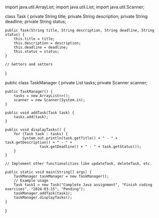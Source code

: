 import java.util.ArrayList;
import java.util.List;
import java.util.Scanner;

class Task {
    private String title;
    private String description;
    private String deadline;
    private String status;

    public Task(String title, String description, String deadline, String status) {
        this.title = title;
        this.description = description;
        this.deadline = deadline;
        this.status = status;
    }

    // Getters and setters
}

public class TaskManager {
    private List<Task> tasks;
    private Scanner scanner;

    public TaskManager() {
        tasks = new ArrayList<>();
        scanner = new Scanner(System.in);
    }

    public void addTask(Task task) {
        tasks.add(task);
    }

    public void displayTasks() {
        for (Task task : tasks) {
            System.out.println(task.getTitle() + " - " + task.getDescription() + " - " +
                    task.getDeadline() + " - " + task.getStatus());
        }
    }

    // Implement other functionalities like updateTask, deleteTask, etc.

    public static void main(String[] args) {
        TaskManager taskManager = new TaskManager();
        // Example usage
        Task task1 = new Task("Complete Java assignment", "Finish coding exercises", "2024-03-15", "Pending");
        taskManager.addTask(task1);
        taskManager.displayTasks();
    }
}
